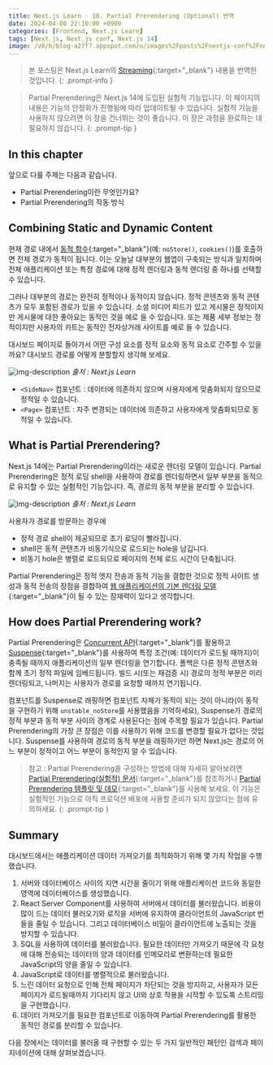 ```yaml
---
title: Next.js Learn - 10. Partial Prerendering (Optional) 번역
date: 2024-04-08 22:10:00 +0900
categories: [Frontend, Next.js Learn]
tags: [Next.js, Next.js conf, Next.js 14]
image: /v0/b/blog-a27f7.appspot.com/o/images%2Fposts%2Fnextjs-conf%2Fnextjs.png?alt=media&token=09247773-9707-4dd1-b3ca-3fe7f943497a
---
```


> 본 포스팅은 Next.js Learn의 [Streaming](https://nextjs.org/learn/dashboard-app/partial-prerendering){:target="\_blank"} 내용을 번역한 것입니다.
{: .prompt-info }

> Partial Prerendering은 Next.js 14에 도입된 실험적 기능입니다. 이 페이지의 내용은 기능의 안정화가 진행됨에 따라 업데이트될 수 있습니다. 실험적 기능을 사용하지 않으려면 이 장을 건너뛰는 것이 좋습니다. 이 장은 과정을 완료하는 데 필요하지 않습니다.
{: .prompt-tip }

## In this chapter
앞으로 다룰 주제는 다음과 같습니다.
- Partial Prerendering이란 무엇인가요?
- Partial Prerendering의 작동 방식

## Combining Static and Dynamic Content
현재 경로 내에서 [동적 함수](https://nextjs.org/docs/app/building-your-application/routing/route-handlers#dynamic-functions){:target="\_blank"}(예: `noStore()`, `cookies()`)를 호출하면 전체 경로가 동적이 됩니다. 이는 오늘날 대부분의 웹앱이 구축되는 방식과 일치하며 전체 애플리케이션 또는 특정 경로에 대해 정적 렌더링과 동적 렌더링 중 하나를 선택할 수 있습니다.
<br />

그러나 대부분의 경로는 완전히 정적이나 동적이지 않습니다. 정적 콘텐츠와 동적 콘텐츠가 모두 포함된 경로가 있을 수 있습니다. 소셜 미디어 피드가 있고 게시물은 정적이지만 게시물에 대한 좋아요는 동적인 것을 예로 들 수 있습니다. 또는 제품 세부 정보는 정적이지만 사용자의 카트는 동적인 전자상거래 사이트를 예로 들 수 있습니다. 
<br />

대시보드 페이지로 돌아가서 어떤 구성 요소를 정적 요소와 동적 요소로 간주할 수 있을까요? 대시보드 경로를 어떻게 분할할지 생각해 보세요.

![img-description](https://firebasestorage.googleapis.com/v0/b/blog-a27f7.appspot.com/o/images%2Fposts%2Fpartial-prerendering%2Fimage_1.png?alt=media&token=28fe3f04-e722-4f80-8d96-1dd5511cc6a8)
_출처 : Next.js Learn_

- `<SideNav>` 컴포넌트 : 데이터에 의존하지 않으며 사용자에게 맞춤화되지 않으므로 정적일 수 있습니다.
- `<Page>` 컴포넌트 : 자주 변경되는 데이터에 의존하고 사용자에게 맞춤화되므로 동적일 수 있습니다.

## What is Partial Prerendering?
Next.js 14에는 Partial Prerendering이라는 새로운 렌더링 모델이 있습니다. Partial Prerendering은 정적 로딩 shell을 사용하여 경로를 렌더링하면서 일부 부분을 동적으로 유지할 수 있는 실험적인 기능입니다. 즉, 경로의 동적 부분을 분리할 수 있습니다.

![img-description](https://firebasestorage.googleapis.com/v0/b/blog-a27f7.appspot.com/o/images%2Fposts%2Fpartial-prerendering%2Fimage.png?alt=media&token=0661c494-9644-4835-b3a2-c83f729d74c7)
_출처 : Next.js Learn_

사용자가 경로를 방문하는 경우에
- 정적 경로 shell이 제공되므로 초기 로딩이 빨라집니다.
- shell은 동적 콘텐츠가 비동기식으로 로드되는 hole을 남깁니다.
- 비동기 hole은 병렬로 로드되므로 페이지의 전체 로드 시간이 단축됩니다.

Partial Prerendering은 정적 엣지 전송과 동적 기능을 결합한 것으로 정적 사이트 생성과 동적 전송의 장점을 결합하여 [웹 애플리케이션의 기본 렌더링 모델](https://vercel.com/blog/partial-prerendering-with-next-js-creating-a-new-default-rendering-model){:target="\_blank"}이 될 수 있는 잠재력이 있다고 생각합니다.

## How does Partial Prerendering work?
Partial Prerendering은 [Concurrent API](https://react.dev/blog/2021/12/17/react-conf-2021-recap#react-18-and-concurrent-features){:target="\_blank"}를 활용하고 [Suspense](https://react.dev/reference/react/Suspense){:target="\_blank"}를 사용하여 특정 조건(예: 데이터가 로드될 때까지)이 충족될 때까지 애플리케이션의 일부 렌더링을 연기합니다. 폴백은 다른 정적 콘텐츠와 함께 초기 정적 파일에 임베드됩니다. 빌드 시(또는 재검증 시) 경로의 정적 부분은 미리 렌더링되고, 나머지는 사용자가 경로를 요청할 때까지 연기됩니다.
<br />

컴포넌트를 Suspense로 래핑하면 컴포넌트 자체가 동적이 되는 것이 아니라(이 동작을 구현하기 위해 `unstable_noStore`를 사용했음을 기억하세요), Suspense가 경로의 정적 부분과 동적 부분 사이의 경계로 사용된다는 점에 주목할 필요가 있습니다. Partial Prerendering의 가장 큰 장점은 이를 사용하기 위해 코드를 변경할 필요가 없다는 것입니다. Suspense를 사용하여 경로의 동적 부분을 래핑하기만 하면 Next.js는 경로의 어느 부분이 정적이고 어느 부분이 동적인지 알 수 있습니다.

> 참고 : Partial Prerendering을 구성하는 방법에 대해 자세히 알아보려면 [Partial Prerendering(실험적) 문서](https://nextjs.org/docs/app/api-reference/next-config-js/partial-prerendering){:target="\_blank"}를 참조하거나 [Partial Prerendering 템플릿 및 데모](https://vercel.com/templates/next.js/partial-prerendering-nextjs){:target="\_blank"}를 사용해 보세요. 이 기능은 실험적인 기능으로 아직 프로덕션 배포에 사용할 준비가 되지 않았다는 점에 유의하세요.
{: .prompt-tip }

## Summary
대시보드에서는 애플리케이션 데이터 가져오기를 최적화하기 위해 몇 가지 작업을 수행했습니다.

1. 서버와 데이터베이스 사이의 지연 시간을 줄이기 위해 애플리케이션 코드와 동일한 영역에 데이터베이스를 생성했습니다.
2. React Server Component를 사용하여 서버에서 데이터를 불러왔습니다. 비용이 많이 드는 데이터 불러오기와 로직을 서버에 유지하여 클라이언트의 JavaScript 번들을 줄일 수 있습니다. 그리고 데이터베이스 비밀이 클라이언트에 노출되는 것을 방지할 수 있습니다.
3. SQL을 사용하여 데이터를 불러왔습니다. 필요한 데이터만 가져오기 때문에 각 요청에 대해 전송되는 데이터의 양과 데이터를 인메모리로 변환하는데 필요한 JavaScript의 양을 줄일 수 있습니다.
4. JavaScript로 데이터를 병렬적으로 불러왔습니다.
5. 느린 데이터 요청으로 인해 전체 페이지가 차단되는 것을 방지하고, 사용자가 모든 페이지가 로드될때까지 기다리지 않고 UI와 상호 작용을 시작할 수 있도록 스트리밍을 구현했습니다.
6. 데이터 가져오기를 필요한 컴포넌트로 이동하여 Partial Prerendering를 활용한 동적인 경로를 분리할 수 있습니다.

다음 장에서는 데이터를 불러올 때 구현할 수 있는 두 가지 일반적인 패턴인 검색과 페이지네이션에 대해 살펴보겠습니다.